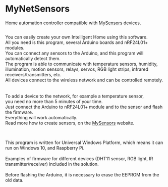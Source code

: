 <img alt="" src="https://raw.githubusercontent.com/derwish-pro/MyNetSensors/master/icons/MyNetSensorsLogo.png" >

# MyNetSensors

Home automation controller compatible with <a href="http://www.mysensors.org/">MySensors</a> devices.
<br>

<img alt="" src="https://raw.githubusercontent.com/derwish-pro/MyNetSensors/master/Screen1.png" >

<br>

You can easily create your own Intelligent Home using this software.<br> 
All you need is this program, several Arduino boards and nRF24L01+ modules.<br>
You can connect any sensors to the Arduino, and this program will automatically detect them.<br> 
The program is able to communicate with temperature sensors, humidity, illumination, motion sensors, relays, servos, RGB light strips, infrared receivers/transmitters, etc.<br> 
All devices connect to the wireless network and can be controlled remotely.<br><br>  
To add a device to the network, for example a temperature sensor, <br> 
you need no more than 5 minutes of your time. <br> 
Just connect the Arduino to nRF24L01+ module and to the sensor and flash the firmware. <br> 
Everything will work automatically. <br> 
Read more how to create sensors, on the <a href="http://www.mysensors.org/">MySensors</a> website.

<br>

<img alt="" src="https://raw.githubusercontent.com/derwish-pro/MyNetSensors/master/Screen2.png" >

<br>

This program is written for Universal Windows Platform, which means it can run on Windows 10, and Raspberry Pi. <br> <br> 
 Examples of firmware for different devices (DHT11 sensor, RGB light, IR transmitter/receiver) included in the solution. 
 <br><br> 
 Before flashing the Arduino, it is necessary to erase the EEPROM from the old data.<br> 

<br>

<img alt="" src="https://raw.githubusercontent.com/derwish-pro/MyNetSensors/master/Screen3.png" >

<br>
	

